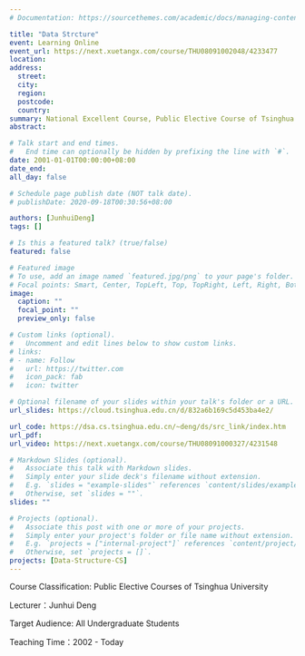 ```yaml
---
# Documentation: https://sourcethemes.com/academic/docs/managing-content/

title: "Data Strcture"
event: Learning Online
event_url: https://next.xuetangx.com/course/THU08091002048/4233477
location:
address:
  street:
  city:
  region:
  postcode:
  country:
summary: National Excellent Course, Public Elective Course of Tsinghua University
abstract: 

# Talk start and end times.
#   End time can optionally be hidden by prefixing the line with `#`.
date: 2001-01-01T00:00:00+08:00
date_end:
all_day: false

# Schedule page publish date (NOT talk date).
# publishDate: 2020-09-18T00:30:56+08:00

authors: [JunhuiDeng]
tags: []

# Is this a featured talk? (true/false)
featured: false

# Featured image
# To use, add an image named `featured.jpg/png` to your page's folder. 
# Focal points: Smart, Center, TopLeft, Top, TopRight, Left, Right, BottomLeft, Bottom, BottomRight.
image:
  caption: ""
  focal_point: ""
  preview_only: false

# Custom links (optional).
#   Uncomment and edit lines below to show custom links.
# links:
# - name: Follow
#   url: https://twitter.com
#   icon_pack: fab
#   icon: twitter

# Optional filename of your slides within your talk's folder or a URL.
url_slides: https://cloud.tsinghua.edu.cn/d/832a6b169c5d453ba4e2/

url_code: https://dsa.cs.tsinghua.edu.cn/~deng/ds/src_link/index.htm
url_pdf: 
url_video: https://next.xuetangx.com/course/THU08091000327/4231548

# Markdown Slides (optional).
#   Associate this talk with Markdown slides.
#   Simply enter your slide deck's filename without extension.
#   E.g. `slides = "example-slides"` references `content/slides/example-slides.md`.
#   Otherwise, set `slides = ""`.
slides: ""

# Projects (optional).
#   Associate this post with one or more of your projects.
#   Simply enter your project's folder or file name without extension.
#   E.g. `projects = ["internal-project"]` references `content/project/deep-learning/index.md`.
#   Otherwise, set `projects = []`.
projects: [Data-Structure-CS]
---
```

Course Classification: Public Elective Courses of Tsinghua University

Lecturer：Junhui Deng

Target Audience: All Undergraduate Students

Teaching Time：2002 - Today
